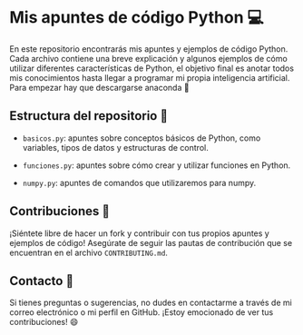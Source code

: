 # Mis apuntes de código Python 💻

En este repositorio encontrarás mis apuntes y ejemplos de código Python. Cada archivo contiene una breve explicación y algunos ejemplos de cómo utilizar diferentes características de Python, el objetivo final es anotar todos mis conocimientos hasta llegar a programar mi propia inteligencia artificial.
 Para empezar hay que descargarse anaconda 🐍

## Estructura del repositorio 📂

- `basicos.py`: apuntes sobre conceptos básicos de Python, como variables, tipos de datos y estructuras de control.

- `funciones.py`: apuntes sobre cómo crear y utilizar funciones en Python.

- `numpy.py`: apuntes de comandos que utilizaremos para numpy.

## Contribuciones 🤝

¡Siéntete libre de hacer un fork y contribuir con tus propios apuntes y ejemplos de código! Asegúrate de seguir las pautas de contribución que se encuentran en el archivo `CONTRIBUTING.md`.

## Contacto 📩

Si tienes preguntas o sugerencias, no dudes en contactarme a través de mi correo electrónico o mi perfil en GitHub. ¡Estoy emocionado de ver tus contribuciones! 😄
